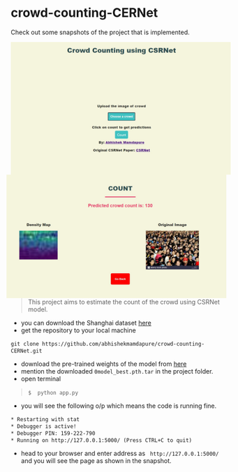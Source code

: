 # crowd-counting-CERNet

Check out some snapshots of the project that is implemented. 

<img src="Annotation 2020-05-12 222558.jpg" alt="Snap-shot-first-page" style="float: left; margin-right: 10px;" />
<img src="Annotation 2020-05-12 222710.jpg" alt="Snap-shot-first-page" style="float: right; margin-right: 10px;" />

> This project aims to estimate the count of the crowd using CSRNet model. 

- you can download the Shanghai dataset [here](https://www.kaggle.com/tthien/shanghaitech)
- get the repository to your local machine 

```git
git clone https://github.com/abhishekmamdapure/crowd-counting-CERNet.git
```
- download the pre-trained weights of the model from [here](https://www.dropbox.com/sh/b9aopkjxty84dhe/AACxP7SDjzc8Q9cXfsyBmgrya?dl=0)
- mention the downloaded  ``` 0model_best.pth.tar ``` in the project folder.
- open terminal  
>  ``` $  python app.py ```
- you will see the following o/p which means the code is running fine. 

 ```
 * Restarting with stat
 * Debugger is active!
 * Debugger PIN: 159-222-790
 * Running on http://127.0.0.1:5000/ (Press CTRL+C to quit)
  ```

- head to your browser and enter address as ```  http://127.0.0.1:5000/ ``` and you will see the page as shown in the snapshot. 
